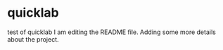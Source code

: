 # quicklab
test of quicklab
I am editing the README file. Adding some more details about the project.
